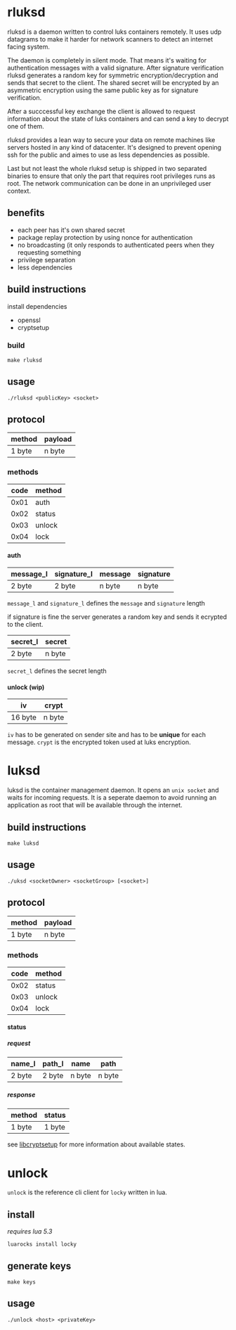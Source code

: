 # rluksd

rluksd is a daemon written to control luks containers remotely.
It uses udp datagrams to make it harder for network scanners to detect an internet
facing system.

The daemon is completely in silent mode. That means it's waiting for authentication
messages with a valid signature. After signature verification rluksd generates a
random key for symmetric encryption/decryption and sends that secret to the client.
The shared secret will be encrypted by an asymmetric encryption using the same public key
as for signature verification.

After a succcessful key exchange the client is allowed to request information about the state
of luks containers and can send a key to decrypt one of them.

rluksd provides a lean way to secure your data on remote machines like servers hosted in any kind
of datacenter. It's designed to prevent opening ssh for the public and aimes to use as less
dependencies as possible.

Last but not least the whole rluksd setup is shipped in two separated binaries to ensure
that only the part that requires root privileges runs as root. The network communication
can be done in an unprivileged user context.

## benefits

* each peer has it's own shared secret
* package replay protection by using nonce for authentication
* no broadcasting (it only responds to authenticated peers when they requesting something
* privilege separation
* less dependencies

## build instructions

install dependencies

* openssl
* cryptsetup

### build

    make rluksd

## usage

    ./rluksd <publicKey> <socket>

## protocol

| method | payload |
| ------ | ------- |
| 1 byte | n byte  |

### methods

| code | method |
| ---- | ------ |
| 0x01 | auth   |
| 0x02 | status |
| 0x03 | unlock |
| 0x04 | lock   |

#### auth

| message_l | signature_l | message   | signature |
| --------- | ----------- | --------- | --------- |
| 2 byte    | 2 byte      | n byte    | n byte    |

`message_l` and `signature_l` defines the `message` and `signature` length

if signature is fine the server generates a random key and sends it ecrypted to the client.

| secret_l | secret |
| -------- | ------ |
| 2 byte   | n byte |

`secret_l` defines the secret length

#### unlock (wip)

| iv      | crypt  |
| ------- | ------ |
| 16 byte | n byte |

`iv` has to be generated on sender site and has to be **unique** for each message.
`crypt` is the encrypted token used at luks encryption.

# luksd

luksd is the container management daemon. It opens an `unix socket` and waits for incoming requests.
It is a seperate daemon to avoid running an application as root that will be available through the
internet.

## build instructions

    make luksd

## usage

    ./uksd <socketOwner> <socketGroup> [<socket>]

## protocol

| method | payload |
| ------ | ------- |
| 1 byte | n byte  |

### methods

| code | method |
| ---- | ------ |
| 0x02 | status |
| 0x03 | unlock |
| 0x04 | lock   |

#### status

##### request

| name_l | path_l | name   | path   |
| ------ | ------ | ------ | ------ |
| 2 byte | 2 byte | n byte | n byte |

##### response

| method | status |
| ------ | ------ |
| 1 byte | 1 byte |

see [libcryptsetup](https://gitlab.com/cryptsetup/cryptsetup/wikis/API/group__crypt-devstat.html#ga94309106213ec66fb196a32d73eefb5b)
for more information about available states.

# unlock

`unlock` is the reference cli client for `locky` written in lua.

## install

_requires lua 5.3_

    luarocks install locky

## generate keys

    make keys

## usage

    ./unlock <host> <privateKey>
